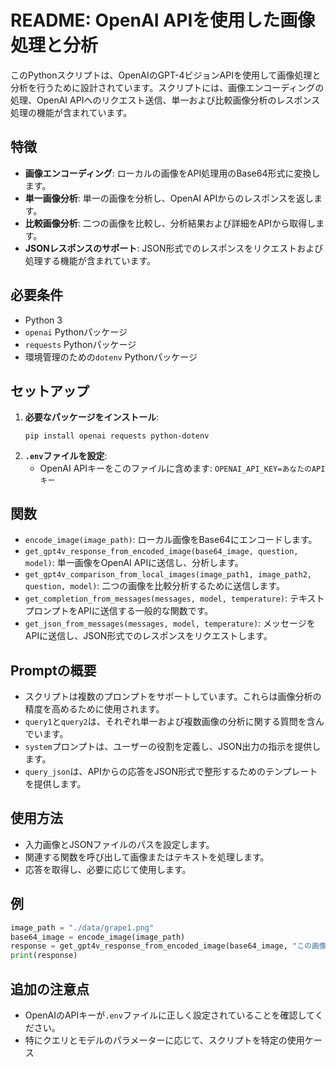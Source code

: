 # README: OpenAI APIを使用した画像処理と分析

このPythonスクリプトは、OpenAIのGPT-4ビジョンAPIを使用して画像処理と分析を行うために設計されています。スクリプトには、画像エンコーディングの処理、OpenAI APIへのリクエスト送信、単一および比較画像分析のレスポンス処理の機能が含まれています。

## 特徴
- **画像エンコーディング**: ローカルの画像をAPI処理用のBase64形式に変換します。
- **単一画像分析**: 単一の画像を分析し、OpenAI APIからのレスポンスを返します。
- **比較画像分析**: 二つの画像を比較し、分析結果および詳細をAPIから取得します。
- **JSONレスポンスのサポート**: JSON形式でのレスポンスをリクエストおよび処理する機能が含まれています。

## 必要条件
- Python 3
- `openai` Pythonパッケージ
- `requests` Pythonパッケージ
- 環境管理のための`dotenv` Pythonパッケージ

## セットアップ
1. **必要なパッケージをインストール**:
   ```
   pip install openai requests python-dotenv
   ```
2. **`.env`ファイルを設定**:
   - OpenAI APIキーをこのファイルに含めます: `OPENAI_API_KEY=あなたのAPIキー`

## 関数
- `encode_image(image_path)`: ローカル画像をBase64にエンコードします。
- `get_gpt4v_response_from_encoded_image(base64_image, question, model)`: 単一画像をOpenAI APIに送信し、分析します。
- `get_gpt4v_comparison_from_local_images(image_path1, image_path2, question, model)`: 二つの画像を比較分析するために送信します。
- `get_completion_from_messages(messages, model, temperature)`: テキストプロンプトをAPIに送信する一般的な関数です。
- `get_json_from_messages(messages, model, temperature)`: メッセージをAPIに送信し、JSON形式でのレスポンスをリクエストします。

## Promptの概要
- スクリプトは複数のプロンプトをサポートしています。これらは画像分析の精度を高めるために使用されます。
- `query1`と`query2`は、それぞれ単一および複数画像の分析に関する質問を含んでいます。
- `system`プロンプトは、ユーザーの役割を定義し、JSON出力の指示を提供します。
- `query_json`は、APIからの応答をJSON形式で整形するためのテンプレートを提供します。

## 使用方法
- 入力画像とJSONファイルのパスを設定します。
- 関連する関数を呼び出して画像またはテキストを処理します。
- 応答を取得し、必要に応じて使用します。

## 例
```python
image_path = "./data/grape1.png"
base64_image = encode_image(image_path)
response = get_gpt4v_response_from_encoded_image(base64_image, "この画像には何がありますか？")
print(response)
```

## 追加の注意点
- OpenAIのAPIキーが`.env`ファイルに正しく設定されていることを確認してください。
- 特にクエリとモデルのパラメーターに応じて、スクリプトを特定の使用ケース